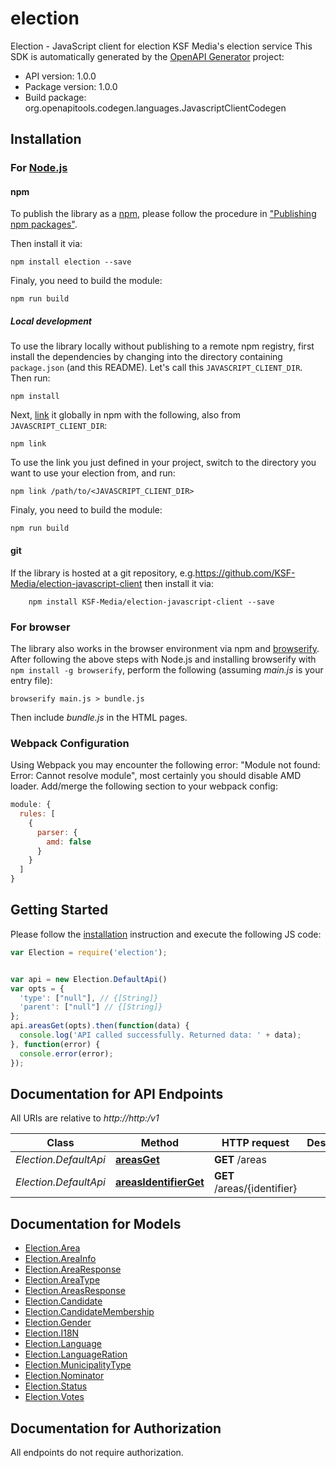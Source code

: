 # election

Election - JavaScript client for election
KSF Media's election service
This SDK is automatically generated by the [OpenAPI Generator](https://openapi-generator.tech) project:

- API version: 1.0.0
- Package version: 1.0.0
- Build package: org.openapitools.codegen.languages.JavascriptClientCodegen

## Installation

### For [Node.js](https://nodejs.org/)

#### npm

To publish the library as a [npm](https://www.npmjs.com/), please follow the procedure in ["Publishing npm packages"](https://docs.npmjs.com/getting-started/publishing-npm-packages).

Then install it via:

```shell
npm install election --save
```

Finaly, you need to build the module:

```shell
npm run build
```

##### Local development

To use the library locally without publishing to a remote npm registry, first install the dependencies by changing into the directory containing `package.json` (and this README). Let's call this `JAVASCRIPT_CLIENT_DIR`. Then run:

```shell
npm install
```

Next, [link](https://docs.npmjs.com/cli/link) it globally in npm with the following, also from `JAVASCRIPT_CLIENT_DIR`:

```shell
npm link
```

To use the link you just defined in your project, switch to the directory you want to use your election from, and run:

```shell
npm link /path/to/<JAVASCRIPT_CLIENT_DIR>
```

Finaly, you need to build the module:

```shell
npm run build
```

#### git

If the library is hosted at a git repository, e.g.https://github.com/KSF-Media/election-javascript-client
then install it via:

```shell
    npm install KSF-Media/election-javascript-client --save
```

### For browser

The library also works in the browser environment via npm and [browserify](http://browserify.org/). After following
the above steps with Node.js and installing browserify with `npm install -g browserify`,
perform the following (assuming *main.js* is your entry file):

```shell
browserify main.js > bundle.js
```

Then include *bundle.js* in the HTML pages.

### Webpack Configuration

Using Webpack you may encounter the following error: "Module not found: Error:
Cannot resolve module", most certainly you should disable AMD loader. Add/merge
the following section to your webpack config:

```javascript
module: {
  rules: [
    {
      parser: {
        amd: false
      }
    }
  ]
}
```

## Getting Started

Please follow the [installation](#installation) instruction and execute the following JS code:

```javascript
var Election = require('election');


var api = new Election.DefaultApi()
var opts = {
  'type': ["null"], // {[String]} 
  'parent': ["null"] // {[String]} 
};
api.areasGet(opts).then(function(data) {
  console.log('API called successfully. Returned data: ' + data);
}, function(error) {
  console.error(error);
});


```

## Documentation for API Endpoints

All URIs are relative to *http://http:/v1*

Class | Method | HTTP request | Description
------------ | ------------- | ------------- | -------------
*Election.DefaultApi* | [**areasGet**](docs/DefaultApi.md#areasGet) | **GET** /areas | 
*Election.DefaultApi* | [**areasIdentifierGet**](docs/DefaultApi.md#areasIdentifierGet) | **GET** /areas/{identifier} | 


## Documentation for Models

 - [Election.Area](docs/Area.md)
 - [Election.AreaInfo](docs/AreaInfo.md)
 - [Election.AreaResponse](docs/AreaResponse.md)
 - [Election.AreaType](docs/AreaType.md)
 - [Election.AreasResponse](docs/AreasResponse.md)
 - [Election.Candidate](docs/Candidate.md)
 - [Election.CandidateMembership](docs/CandidateMembership.md)
 - [Election.Gender](docs/Gender.md)
 - [Election.I18N](docs/I18N.md)
 - [Election.Language](docs/Language.md)
 - [Election.LanguageRation](docs/LanguageRation.md)
 - [Election.MunicipalityType](docs/MunicipalityType.md)
 - [Election.Nominator](docs/Nominator.md)
 - [Election.Status](docs/Status.md)
 - [Election.Votes](docs/Votes.md)


## Documentation for Authorization

All endpoints do not require authorization.
